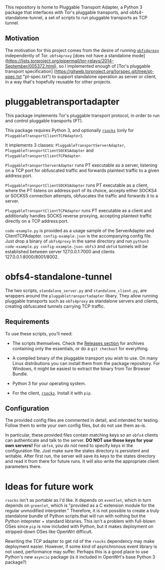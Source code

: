 This repository is home to Pluggable Transport Adapter, a Python 3 package that 
interfaces with Tor's pluggable transports, and obfs4-standalone-tunnel, a set 
of scripts to run pluggable transports as TCP tunnel.

## Motivation
The motivation for this project comes from the desire of running 
[`obfs4proxy`](https://github.com/Yawning/obfs4/tree/master/obfs4proxy) 
independently of Tor. `obfs4proxy` [does not have a standalone mode]
(https://lists.torproject.org/pipermail/tor-relays/2014-September/005372.html), 
so I implemented enough of [Tor's pluggable transport specification]
(https://gitweb.torproject.org/torspec.git/tree/pt-spec.txt "pt-spec.txt") to 
support standalone operation as server or client, in a way that's hopefully 
reusable for other projects.

# pluggabletransportadapter

This package implements Tor's pluggable transport protocol, in order to run 
and control pluggable transports (PT).

This package requires Python 3, and optionally 
[`rsocks`](https://pypi.python.org/pypi/rsocks/0.2.2) 
(only for `PluggableTransportClientTCPAdapter`).

It implements 3 classes: `PluggableTransportServerAdapter`, 
`PluggableTransportClientSOCKSAdapter` and `PluggableTransportClientTCPAdapter`.

`PluggableTransportServerAdapter` runs PT executable as a server, listening on
a TCP port for obfuscated traffic and forwards plaintext traffic to a given
address:port.

`PluggableTransportClientSOCKSAdapter` runs PT executable as a client, where the
PT listens on address:port of its choice, accepts either SOCKS4 or SOCKS5 
connection attempts, obfuscates the traffic and forwards it to a server.

`PluggableTransportClientTCPAdapter` runs PT executable as a client and 
additionally handles SOCKS reverse proxying, accepting plaintext traffic 
directly on a TCP address:port.

`code-example.py` is provided as a usage sample of the ServerAdapter
and ClientTCPAdapter. `config-example.json` is the accompanying config file. 
Just drop a binary of `obfs4proxy` in the same directory and run
`python3 code-example.py config-example.json`. `obfs3` and `obfs4` tunnels will
be established between server 127.0.0.1:7000 and clients 127.0.0.1:8000/8001/8002.

# obfs4-standalone-tunnel

The two scripts, `standalone_server.py` and `standalone_client.py`, are wrappers
around the `pluggabletransportadapter` libary. They allow running pluggable 
transports such as `obfs4proxy` as standalone servers and clients, creating
obfuscated tunnels carrying TCP traffic.

## Requirements

To use these scripts, you'll need:

* The scripts themselves. Check the
[Releases section](https://github.com/twisteroidambassador/pluggabletransportadapter/releases)
for archives containing only the essentials, or do a `git checkout` for everything.

* A compiled binary of the pluggable transport you wish to use. On many Linux
distributions you can install them from the package repository. For Windows, it
might be easiest to extract the binary from Tor Browser Bundle.

* Python 3 for your operating system.

* For the client, [`rsocks`](https://pypi.python.org/pypi/rsocks/0.2.2). Install
it with `pip`.

## Configuration

The provided config files are commented in detail, and intended for testing.
Follow them to write your own config files, but do not use them as-is.

In particular, these provided files contain
matching keys so an `obfs4` clients can authenticate and talk to the server. 
**DO NOT use those keys for your own servers!** For `obfs4`, you *do not* need to
specify keys in the configuration file. Just make sure the states directory is
persistent and writable. After first run, the server will save its keys to the
states directory and read it from there for future runs. It will also write the
appropriate client parameters there.

# Ideas for future work

`rsocks` isn't as portable as I'd like. It depends on `eventlet`, which in turn
depends on `greenlet`, which is "provided as a C extension module for the 
regular unmodified interpreter." Therefore, it is not possible to create a truly
standalone bundle of Python scripts that will run with nothing but the Python 
intepreter + standard libraries. This isn't a problem with full-blown OSes since
`pip` is now included with Python, but it makes deployment on stripped-down OSes
like OpenWrt difficult.

Rewriting the TCP adapter to get rid of the `rsocks` dependency may make deployment
easier. However, if some kind of asynchronous event library is not used, performance
may suffer. Perhaps this is a good place to use Python's new `asyncio` package 
(is it included in OpenWrt's base Python 3 package?)
